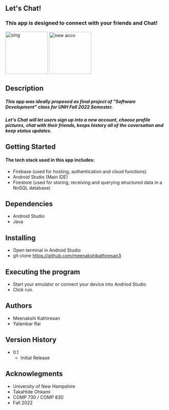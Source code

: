 ## Let's Chat! 

### This app is designed to connect with your friends and Chat!

<img width="132" alt="sing" src="https://user-images.githubusercontent.com/90218437/209044897-1aaa43b2-e243-46b8-ab68-e9edf5094408.png"> <img width="131" alt="new acco" src="https://user-images.githubusercontent.com/90218437/209045056-2936988e-16ea-4cca-965b-b2feaee29299.png">

## Description 

##### This app was ideally proposed as final project of "Software Development" class for UNH Fall 2022 Semester.
##### Let's Chat will let users sign up into a new account, choose profile pictures, chat with their friends, keeps history all of the coversation and keep status updates.


## Getting Started 

#### The tech stack used in this app includes: 
- Firebase (used for hosting, authentication and cloud functions) 
- Android Studio (Main IDE) 
- Firestore (used for storing, receiving and querying structured data in a NoSQL database)

## Dependencies 

- Android Studio 
- Java

## Installing 

- Open terminal in Android Studio
- git clone https://github.com/meenakshikathiresan3


## Executing the program
- Start your emulator or connect your device into Andriod Studio 
- Click run.

## Authors 
- Meenakshi Kathiresan 
- Yalambar Rai 

## Version History 

- 0.1 
  - Initial Release
  
## Acknowlegments 

- University of New Hampshire 
- TakaHide Ohkami 
- COMP 730 / COMP 830 
- Fall 2022


